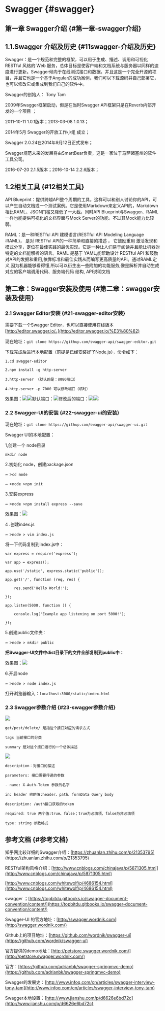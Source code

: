 # Swagger {#swagger}

## 第一章 Swagger介绍 {#第一章-swagger介绍}

## 1.1.Swagger 介绍及历史 {#11swagger-介绍及历史}

Swagger：是一个规范和完整的框架，可以用于生成、描述、调用和可视化 RESTful 风格的 Web 服务，总体目标是使客户端和文档系统与服务器以同样的速度进行更新。Swagger倾向于在线测试接口和数据。并且这是一个完全开源的项目，并且它也是一个基于Angular的成功案例，我们可以下载源码并自己部署它，也可以修改它或集成到我们自己的软件中。

Swagger的创始人： Tony Tam

2009年Swagger框架启动，但是在当时Swagger API框架只是在Reverb内部开发的一个项目 ；

2011-10-11 1.0.1版本；2013-03-08 1.0.13；

2014年5月 Swagger的开放工作小组 成立；

Swagger 2.0.24在2014年9月12日正式发布；

Swagger规范未来的发展将由SmartBear负责，这是一家位于马萨诸塞州的软件工具公司。

2016-07-20 2.1.5版本；2016-10-14 2.2.6版本；

## 1.2相关工具 {#12相关工具}

API Blueprint：提供跨越API整个周期的工具，这样可以和别人讨论你的API，可以产生自动文档或一个测试案例。它是使用Markdown来定义API的，Markdown相比RAML、JSON门槛又降低了一大截。同时API Blueprint与Swagger、RAML一样也能提供可视化的文档界面与Mock Server的功能。不过其Mock能力比较弱。

RAML：是一种RESTful API 建模语言\(RESTful API Modeling Language :RAML\)， 是对 RESTful API的一种简单和直接的描述 ， 它鼓励重用 激活发现和模式分享，定位在最佳实践的最优实现。它是一种让人们易于阅读并且能让机器对特定的文档能解析的语言。RAML 是基于 YAML,能帮助设计 RESTful API 和鼓励对API的发掘和重用,依靠标准和最佳实践从而编写更高质量的API。通过RAML定义,因为机器能够看得懂,所以可以衍生出一些附加的功能服务,像是解析并自动生成对应的客户端调用代码、服务端代码 结构, API说明文档

## 第二章：Swagger安装及使用 {#第二章：swagger安装及使用}

### 2.1 Swagger Editor安装 {#21-swagger-editor安装}

需要下载一个Swagger Editor，也可以直接使用在线版本[http://editor.swagger.io/。](http://editor.swagger.io/%E3%80%82)

现在地址：`git clone https://githup.com/swagger-api/swagger-editor.git`

下载完成后进行本地配置（前提是已经安装好了Node.js），命令如下：

```
1.cd swagger-editor

2.npm install -g http-server

3.http-server （默认的是：8080端口）

4.http-server -p 7000 可以修改端口（临时）

```

效果图：![](https://hxgqh.gitbooks.io/haomotraining/content/assets/Swagger1.jpeg)![](https://hxgqh.gitbooks.io/haomotraining/content/assets/Swagger2.jpeg)默认端口：![](https://hxgqh.gitbooks.io/haomotraining/content/assets/Swagger3.jpeg)修改后的端口：![](https://hxgqh.gitbooks.io/haomotraining/content/assets/Swagger4.jpeg)![](https://hxgqh.gitbooks.io/haomotraining/content/assets/Swagger5.jpeg)

### 2.2 Swagger-UI的安装 {#22-swagger-ui的安装}

现在地址：`git clone https://githup.com/swagger-api/swagger-ui.git`

Swagger UI的本地配置：

1,创建一个 node目录

`mkdir node`

2.初始化 node，创建package.json

~ &gt;`cd node`

~ &gt;`node >npm init`

3.安装express

~ &gt;`node >npm install express --save`

效果图：![](https://hxgqh.gitbooks.io/haomotraining/content/assets/Swagger6.jpeg)

4 .创建index.js

~ &gt;`node > vim index.js`

将一下代码复制到index.js中：

```
var express = require('express');

var app = express();

app.use('/static', express.static('public'));

app.get('/', function (req, res) {

    res.send('Hello World!');

});

app.listen(5000, function () {

    console.log('Example app listening on port 5000!');

});

```

5.创建public文件夹：

~ &gt;`node > mkdir public`

**把Swagger-UI文件中dist目录下的文件全部复制到public中：**

效果图：![](https://hxgqh.gitbooks.io/haomotraining/content/assets/Swagger7.jpeg)

6.开启node

~ &gt;`node > node index.js`

打开浏览器输入：`localhost:3000/static/index.html`

### 2.3 Swagger参数介绍 {#23-swagger参数介绍}

![](https://hxgqh.gitbooks.io/haomotraining/content/assets/Swagger8.jpeg)

```
get/post/delete/ 是指这个接口对应的请求方式

tags 当前接口的分类

summary 是对这个接口进行的一个总体描述

```

![](https://hxgqh.gitbooks.io/haomotraining/content/assets/Swagger9.jpeg)

```
description：对接口的描述

parameters: 接口需要传递的参数

- name: X-Auth-Token 参数的名字

in: header 他的值:header、path、formData Query body

description: /auth接口获取的token

required: true 两个值:true、false；true为必填项，false为非必填项

type: string 参数格式

```

## 参考文档 {#参考文档}

知乎网比较详细的Swagger介绍：[https://zhuanlan.zhihu.com/p/21353795](https://zhuanlan.zhihu.com/p/21353795)

RESTful架构风格介绍：[http://www.cnblogs.com/chinajava/p/5871305.html](http://www.cnblogs.com/chinajava/p/5871305.html)

[http://www.cnblogs.com/whitewolf/p/4686154.html](http://www.cnblogs.com/whitewolf/p/4686154.html)

swagger ；[https://topbitdu.gitbooks.io/swagger-document-convention/content/](https://topbitdu.gitbooks.io/swagger-document-convention/content/)

Swagger-UI 的官方地址：[http://swagger.wordnik.com](http://swagger.wordnik.com/)

Github上的项目地址：[https://github.com/wordnik/swagger-ui](https://github.com/wordnik/swagger-ui)

官方提供的demo地址：[http://petstore.swagger.wordnik.com/](http://petstore.swagger.wordnik.com/)

官方：[https://github.com/adrianbk/swagger-springmvc-demo](https://github.com/adrianbk/swagger-springmvc-demo)

Swagger的发展史：[http://www.infoq.com/cn/articles/swagger-interview-tony-tam](http://www.infoq.com/cn/articles/swagger-interview-tony-tam)

Swagger本地设置：[http://www.jianshu.com/p/d6626e6bd72c](http://www.jianshu.com/p/d6626e6bd72c)

